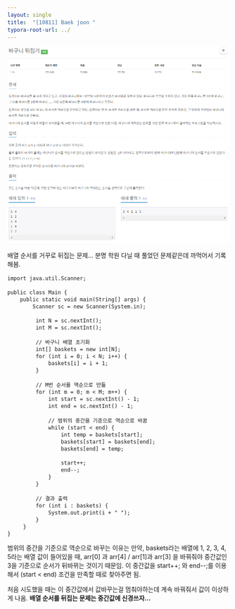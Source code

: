```yaml
---
layout: single
title:  "[10811] Baek joon "
typora-root-url: ../
---
```




![image-20240116095811011](/images/2024-01-16-baek-joon-[10811]/image-20240116095811011.png)



[출처]: https://www.acmicpc.net/problem/10811	"백준[10811]"





배열 순서를 거꾸로 뒤집는 문제...
분명 학원 다닐 때  풀었던 문제같은데 까먹어서 기록해봄.

```
import java.util.Scanner;

public class Main {
    public static void main(String[] args) {
        Scanner sc = new Scanner(System.in);

         int N = sc.nextInt();
         int M = sc.nextInt();

         // 바구니 배열 초기화
         int[] baskets = new int[N];
         for (int i = 0; i < N; i++) {
             baskets[i] = i + 1;
         }

         // M번 순서를 역순으로 만듦
         for (int m = 0; m < M; m++) {
             int start = sc.nextInt() - 1;
             int end = sc.nextInt() - 1;

             // 범위의 중간을 기준으로 역순으로 바꿈
             while (start < end) {
                 int temp = baskets[start];
                 baskets[start] = baskets[end];
                 baskets[end] = temp;

                 start++;
                 end--;
             }
         }

         // 결과 출력
         for (int i : baskets) {
             System.out.print(i + " ");
         }
     }
}
```

범위의 중간을 기준으로 역순으로 바꾸는 이유는
만약, baskets라는 배열에 1, 2, 3, 4, 5라는 배열 값이 들어있을 때, 
arr[0] 과 arr[4] / arr[1]과 arr[3] 을 바꿔줘야 중간값인 3을 기준으로 순서가 뒤바뀌는 것이기 때문임.
이 중간값을 start++; 와 end--;를 이용해서 (start < end) 조건을 만족할 때로 찾아주면 됨.

처음 시도했을 때는 이 중간값에서 값바꾸는걸 멈춰야하는데 계속 바꿔줘서 값이 이상하게 나옴.
**배열 순서를 뒤집는 문제는 중간값에 신경쓰자...**